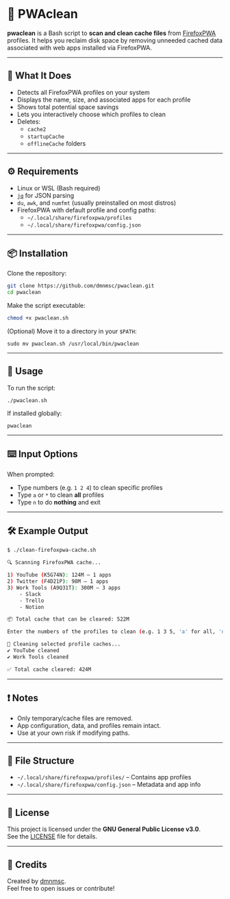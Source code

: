 # 🧹 PWAclean

**pwaclean** is a Bash script to **scan and clean cache files** from [FirefoxPWA](https://github.com/filips123/FirefoxPWA) profiles. It helps you reclaim disk space by removing unneeded cached data associated with web apps installed via FirefoxPWA.

---

## 📂 What It Does

- Detects all FirefoxPWA profiles on your system
- Displays the name, size, and associated apps for each profile
- Shows total potential space savings
- Lets you interactively choose which profiles to clean
- Deletes:
  - `cache2`
  - `startupCache`
  - `offlineCache` folders

---

## ⚙ Requirements

- Linux or WSL (Bash required)
- [`jq`](https://stedolan.github.io/jq/) for JSON parsing
- `du`, `awk`, and `numfmt` (usually preinstalled on most distros)
- FirefoxPWA with default profile and config paths:
  - `~/.local/share/firefoxpwa/profiles`
  - `~/.local/share/firefoxpwa/config.json`

---

## 📦 Installation

Clone the repository:

```bash
git clone https://github.com/dmnmsc/pwaclean.git
cd pwaclean
```

Make the script executable:

```bash
chmod +x pwaclean.sh
```

(Optional) Move it to a directory in your `$PATH`:

```
sudo mv pwaclean.sh /usr/local/bin/pwaclean
```
---

## 🚀 Usage

To run the script:

```
./pwaclean.sh
```

If installed globally:

```
pwaclean
```

---

## ⌨️ Input Options

When prompted:

- Type numbers (e.g. `1 2 4`) to clean specific profiles
- Type `a` or `*` to clean **all** profiles
- Type `n` to do **nothing** and exit

---

## 🛠 Example Output
```bash
$ ./clean-firefoxpwa-cache.sh

🔍 Scanning FirefoxPWA cache...

1) YouTube (K5G74N): 124M — 1 apps
2) Twitter (F4D21P): 98M — 1 apps
3) Work Tools (A9Q31T): 300M — 3 apps
    - Slack
    - Trello
    - Notion

📦 Total cache that can be cleared: 522M

Enter the numbers of the profiles to clean (e.g. 1 3 5, 'a' for all, 'n' for none): 1 3

🧹 Cleaning selected profile caches...
✔ YouTube cleaned
✔ Work Tools cleaned

✅ Total cache cleared: 424M
``` 

---

## ❗ Notes

- Only temporary/cache files are removed.
- App configuration, data, and profiles remain intact.
- Use at your own risk if modifying paths.

---

## 📁 File Structure

- `~/.local/share/firefoxpwa/profiles/` – Contains app profiles
- `~/.local/share/firefoxpwa/config.json` – Metadata and app info

---

## 📝 License

This project is licensed under the **GNU General Public License v3.0**.  
See the [LICENSE](LICENSE) file for details.

---

## 🙌 Credits

Created by [dmnmsc](https://github.com/dmnmsc).  
Feel free to open issues or contribute!

